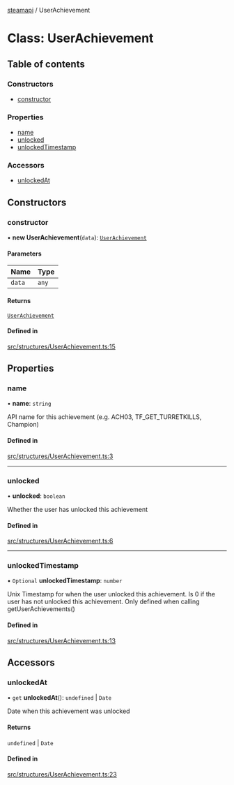 [steamapi](../README.md) / UserAchievement

# Class: UserAchievement

## Table of contents

### Constructors

- [constructor](UserAchievement.md#constructor)

### Properties

- [name](UserAchievement.md#name)
- [unlocked](UserAchievement.md#unlocked)
- [unlockedTimestamp](UserAchievement.md#unlockedtimestamp)

### Accessors

- [unlockedAt](UserAchievement.md#unlockedat)

## Constructors

### constructor

• **new UserAchievement**(`data`): [`UserAchievement`](UserAchievement.md)

#### Parameters

| Name | Type |
| :------ | :------ |
| `data` | `any` |

#### Returns

[`UserAchievement`](UserAchievement.md)

#### Defined in

[src/structures/UserAchievement.ts:15](https://github.com/xDimGG/node-steamapi/blob/b7dfdb7/src/structures/UserAchievement.ts#L15)

## Properties

### name

• **name**: `string`

API name for this achievement (e.g. ACH03, TF_GET_TURRETKILLS, Champion)

#### Defined in

[src/structures/UserAchievement.ts:3](https://github.com/xDimGG/node-steamapi/blob/b7dfdb7/src/structures/UserAchievement.ts#L3)

___

### unlocked

• **unlocked**: `boolean`

Whether the user has unlocked this achievement

#### Defined in

[src/structures/UserAchievement.ts:6](https://github.com/xDimGG/node-steamapi/blob/b7dfdb7/src/structures/UserAchievement.ts#L6)

___

### unlockedTimestamp

• `Optional` **unlockedTimestamp**: `number`

Unix Timestamp for when the user unlocked this achievement.
Is 0 if the user has not unlocked this achievement. Only defined
when calling getUserAchievements()

#### Defined in

[src/structures/UserAchievement.ts:13](https://github.com/xDimGG/node-steamapi/blob/b7dfdb7/src/structures/UserAchievement.ts#L13)

## Accessors

### unlockedAt

• `get` **unlockedAt**(): `undefined` \| `Date`

Date when this achievement was unlocked

#### Returns

`undefined` \| `Date`

#### Defined in

[src/structures/UserAchievement.ts:23](https://github.com/xDimGG/node-steamapi/blob/b7dfdb7/src/structures/UserAchievement.ts#L23)
